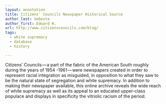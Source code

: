 ```yaml
---
layout: annotation
title: Citizens' Councils Newspaper Historical Source
author_last: Sebesta
author_first: Edward H.
url: http://www.citizenscouncils.com/blog/
tags:
  - white supremacy
  - database
  - history

---
```

Citizens’ Councils — a part of the fabric of the American South roughly during the years of 1954 -1961 — were newspapers created in order to represent racial integration as misguided, in opposition to what they saw to be the natural state of segregation and white supremacy. In addition to making their newspaper available, this online archive reveals the wide reach of white supremacy as well as its appeal to an educated upper-class populace and displays in specificity the vitriolic racism of the period.
